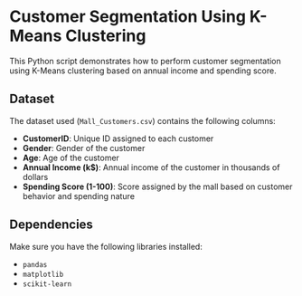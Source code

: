 # Customer Segmentation Using K-Means Clustering

This Python script demonstrates how to perform customer segmentation using K-Means clustering based on annual income and spending score.

## Dataset

The dataset used (`Mall_Customers.csv`) contains the following columns:

- **CustomerID**: Unique ID assigned to each customer
- **Gender**: Gender of the customer
- **Age**: Age of the customer
- **Annual Income (k$)**: Annual income of the customer in thousands of dollars
- **Spending Score (1-100)**: Score assigned by the mall based on customer behavior and spending nature

## Dependencies

Make sure you have the following libraries installed:

- `pandas`
- `matplotlib`
- `scikit-learn`
